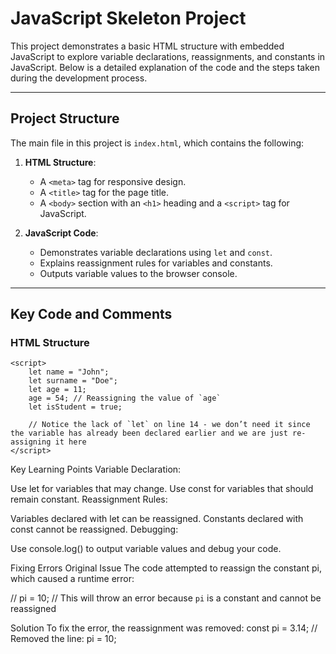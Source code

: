 # JavaScript Skeleton Project

This project demonstrates a basic HTML structure with embedded JavaScript to explore variable declarations, reassignments, and constants in JavaScript. Below is a detailed explanation of the code and the steps taken during the development process.

---

## Project Structure

The main file in this project is `index.html`, which contains the following:

1. **HTML Structure**:
   - A `<meta>` tag for responsive design.
   - A `<title>` tag for the page title.
   - A `<body>` section with an `<h1>` heading and a `<script>` tag for JavaScript.

2. **JavaScript Code**:
   - Demonstrates variable declarations using `let` and `const`.
   - Explains reassignment rules for variables and constants.
   - Outputs variable values to the browser console.

---

## Key Code and Comments

### HTML Structure
    <script>
        let name = "John";
        let surname = "Doe";
        let age = 11;
        age = 54; // Reassigning the value of `age`
        let isStudent = true;

        // Notice the lack of `let` on line 14 - we don’t need it since the variable has already been declared earlier and we are just re-assigning it here
    </script>
Key Learning Points
Variable Declaration:

Use let for variables that may change.
Use const for variables that should remain constant.
Reassignment Rules:

Variables declared with let can be reassigned.
Constants declared with const cannot be reassigned.
Debugging:

Use console.log() to output variable values and debug your code.


Fixing Errors
Original Issue
The code attempted to reassign the constant pi, which caused a runtime error:

// pi = 10; // This will throw an error because `pi` is a constant and cannot be reassigned

Solution
To fix the error, the reassignment was removed:
const pi = 3.14;
// Removed the line: pi = 10;